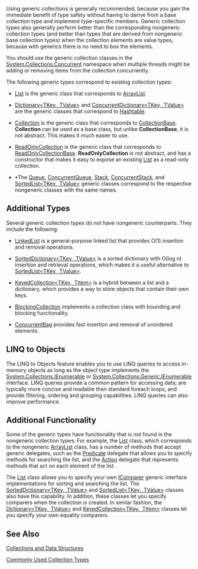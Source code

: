 Using generic collections is generally recommended, because you gain the immediate benefit of type safety without having to derive from a base collection type and implement type-specific members. Generic collection types also generally perform better than the corresponding nongeneric collection types (and better than types that are derived from nongeneric base collection types) when the collection elements are value types, because with generics there is no need to box the elements. 

You should use the generic collection classes in the [System.Collections.Concurrent](https://dotnet.github.io/api/System.Collections.Concurrent.html) namespace when multiple threads might be adding or removing items from the collection concurrently.

The following generic types correspond to existing collection types: 

*   [List<T>](https://dotnet.github.io/api/System.Collections.Generic.List%601.html) is the generic class that corresponds to [ArrayList](https://dotnet.github.io/api/System.Collections.ArrayList.html).

*   [Dictionary<TKey, TValue>](https://dotnet.github.io/api/System.Collections.Generic.Dictionary%602.html) and [ConcurrentDictionary<TKey, TValue>](https://dotnet.github.io/api/System.Collections.Concurrent.ConcurrentDictionary%602.html) are the generic classes that correspond to [Hashtable](https://dotnet.github.io/api/System.Collections.Hashtable.html). 

*   [Collection<T>](https://dotnet.github.io/api/System.Collections.ObjectModel.Collection%601.html) is the generic class that corresponds to [CollectionBase](https://dotnet.github.io/api/System.Collections.CollectionBase.html). **Collection<T>** can be used as a base class, but unlike **CollectionBase**, it is not abstract. This makes it much easier to use.

*   [ReadOnlyCollection<T>](https://dotnet.github.io/api/System.Collections.ObjectModel.ReadOnlyCollection%601.html) is the generic class that corresponds to [ReadOnlyCollectionBase](https://dotnet.github.io/api/System.Collections.ReadOnlyCollectionBase.html). **ReadOnlyCollection<T>** is not abstract, and has a constructor that makes it easy to expose an existing [List<T>](https://dotnet.github.io/api/System.Collections.Generic.List%601.html) as a read-only collection.

*   •The [Queue<T>](https://dotnet.github.io/api/System.Collections.Generic.Queue%601.html), [ConcurrentQueue<T>](https://dotnet.github.io/api/System.Collections.Concurrent.ConcurrentQueue%601.html), [Stack<T>](https://dotnet.github.io/api/System.Collections.Generic.Stack%601.html), [ConcurrentStack<T>](https://dotnet.github.io/api/System.Collections.Concurrent.ConcurrentStack%601.html), and [SortedList<TKey, TValue>](https://dotnet.github.io/api/System.Collections.Generic.SortedList%602.html) generic classes correspond to the respective nongeneric classes with the same names.

## Additional Types

Several generic collection types do not have nongeneric counterparts. They include the following: 

*   [LinkedList<T>](https://dotnet.github.io/api/System.Collections.Generic.LinkedList%601.html) is a general-purpose linked list that provides O(1) insertion and removal operations.

*   [SortedDictionary<TKey, TValue>](https://dotnet.github.io/api/System.Collections.Generic.SortedDictionary%602.html) is a sorted dictionary with O(log n) insertion and retrieval operations, which makes it a useful alternative to [SortedList<TKey, TValue>](https://dotnet.github.io/api/System.Collections.Generic.SortedList%602.html). 

*   [KeyedCollection<TKey, TItem>](https://dotnet.github.io/api/System.Collections.ObjectModel.KeyedCollection%602.html) is a hybrid between a list and a dictionary, which provides a way to store objects that contain their own keys.

*   [BlockingCollection<T>](https://dotnet.github.io/api/System.Collections.Concurrent.BlockingCollection%601.html) implements a collection class with bounding and blocking functionality.

*   [ConcurrentBag<T>](https://dotnet.github.io/api/System.Collections.Concurrent.ConcurrentBag%601.html) provides fast insertion and removal of unordered elements.

## LINQ to Objects

The LINQ to Objects feature enables you to use LINQ queries to access in-memory objects as long as the object type implements the [System.Collections.IEnumerable](https://dotnet.github.io/api/System.Collections.IEnumerable.html) or [System.Collections.Generic.IEnumerable<T>](https://dotnet.github.io/api/System.Collections.Generic.IEnumerable%601.html) interface. LINQ queries provide a common pattern for accessing data; are typically more concise and readable than standard foreach loops; and provide filtering, ordering and grouping capabilities. LINQ queries can also improve performance.

## Additional Functionality

Some of the generic types have functionality that is not found in the nongeneric collection types. For example, the [List<T>](https://dotnet.github.io/api/System.Collections.Generic.List%601.html) class, which corresponds to the nongeneric [ArrayList](https://dotnet.github.io/api/System.Collections.ArrayList.html) class, has a number of methods that accept generic delegates, such as the [Predicate<T>](https://dotnet.github.io/api/System.Predicate%601.html) delegate that allows you to specify methods for searching the list, and the [Action<T>](https://dotnet.github.io/api/System.Action%601.html) delegate that represents methods that act on each element of the list.

The [List<T>](https://dotnet.github.io/api/System.Collections.Generic.List%601.html) class allows you to specify your own [IComparer<T>](https://dotnet.github.io/api/System.Collections.Generic.IComparer%601.html) generic interface implementations for sorting and searching the list. The [SortedDictionary<TKey, TValue>](https://dotnet.github.io/api/System.Collections.Generic.SortedDictionary%602.html) and [SortedList<TKey, TValue>](https://dotnet.github.io/api/System.Collections.Generic.SortedList%602.html) classes also have this capability. In addition, these classes let you specify comparers when the collection is created. In similar fashion, the [Dictionary<TKey, TValue>](https://dotnet.github.io/api/System.Collections.Generic.Dictionary%602.html) and [KeyedCollection<TKey, TItem>](https://dotnet.github.io/api/System.Collections.ObjectModel.KeyedCollection%602.html) classes let you specify your own equality comparers.

## See Also

[Collections and Data Structures](Collections-and-Data-Structures.md) 

[Commonly Used Collection Types](commonlyUsedCollectionTypes.md)
